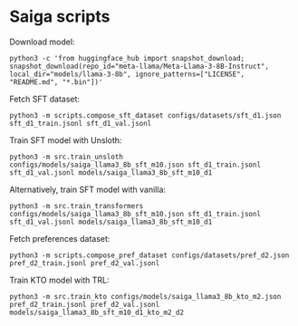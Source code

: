 # Saiga scripts

Download model:
```
python3 -c 'from huggingface_hub import snapshot_download; snapshot_download(repo_id="meta-llama/Meta-Llama-3-8B-Instruct", local_dir="models/llama-3-8b", ignore_patterns=["LICENSE", "README.md", "*.bin"])'
```

Fetch SFT dataset:
```
python3 -m scripts.compose_sft_dataset configs/datasets/sft_d1.json sft_d1_train.jsonl sft_d1_val.jsonl
```

Train SFT model with Unsloth:
```
python3 -m src.train_unsloth configs/models/saiga_llama3_8b_sft_m10.json sft_d1_train.jsonl sft_d1_val.jsonl models/saiga_llama3_8b_sft_m10_d1
```

Alternatively, train SFT model with vanilla:
```
python3 -m src.train_transformers configs/models/saiga_llama3_8b_sft_m10.json sft_d1_train.jsonl sft_d1_val.jsonl models/saiga_llama3_8b_sft_m10_d1
```

Fetch preferences dataset:
```
python3 -m scripts.compose_pref_dataset configs/datasets/pref_d2.json pref_d2_train.jsonl pref_d2_val.jsonl
```

Train KTO model with TRL:
```
python3 -m src.train_kto configs/models/saiga_llama3_8b_kto_m2.json pref_d2_train.jsonl pref_d2_val.jsonl models/saiga_llama3_8b_sft_m10_d1_kto_m2_d2
```
